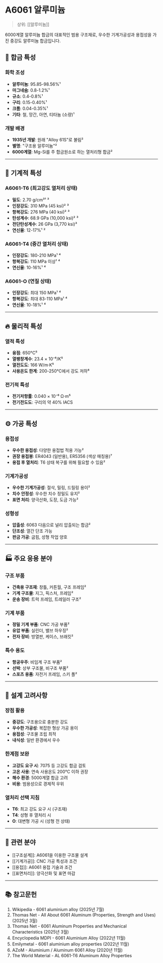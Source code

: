 # A6061 알루미늄

> 상위: [[알루미늄]]

6000계열 알루미늄 합금의 대표적인 범용 구조재로, 우수한 기계가공성과 용접성을 가진 중강도 알루미늄 합금입니다.

## 🔩 합금 특성

### 화학 조성
- **알루미늄**: 95.85-98.56%¹
- **마그네슘**: 0.8-1.2%¹
- **규소**: 0.4-0.8%¹
- **구리**: 0.15-0.40%¹
- **크롬**: 0.04-0.35%¹
- **기타**: 철, 망간, 아연, 티타늄 (소량)¹

### 개발 배경
- **1935년 개발**: 원래 "Alloy 61S"로 불림²
- **별명**: "구조용 알루미늄"²
- **6000계열**: Mg-Si를 주 합금원소로 하는 열처리형 합금²

---

## 🎯 기계적 특성

### A6061-T6 (최고강도 열처리 상태)
- **밀도**: 2.70 g/cm³¹ ³
- **인장강도**: 310 MPa (45 ksi)² ³
- **항복강도**: 276 MPa (40 ksi)² ³
- **탄성계수**: 68.9 GPa (10,000 ksi)² ³
- **전단탄성계수**: 26 GPa (3,770 ksi)³
- **연신율**: 12-17%¹ ²

### A6061-T4 (중간 열처리 상태)
- **인장강도**: 180-210 MPa¹ ⁴
- **항복강도**: 110 MPa 이상¹ ⁴
- **연신율**: 10-16%¹ ⁴

### A6061-O (연질 상태)
- **인장강도**: 최대 150 MPa¹ ⁴
- **항복강도**: 최대 83-110 MPa¹ ⁴
- **연신율**: 10-18%¹ ⁴

---

## 🔥 물리적 특성

### 열적 특성
- **융점**: 650°C⁵
- **열팽창계수**: 23.4 × 10⁻⁶/K⁵
- **열전도도**: 166 W/m·K⁵
- **사용온도 한계**: 200-250°C에서 강도 저하⁶

### 전기적 특성
- **전기저항률**: 0.040 × 10⁻⁶ Ω·m⁵
- **전기전도도**: 구리의 약 40% IACS

---

## ⚙️ 가공 특성

### 용접성
- **우수한 용접성**: 다양한 용접법 적용 가능²
- **권장 용접봉**: ER4043 (일반용), ER5356 (색상 매칭용)⁷
- **용접 후 열처리**: T6 상태 복구를 위해 필요할 수 있음²

### 기계가공성
- **우수한 기계가공성**: 절삭, 밀링, 드릴링 용이²
- **치수 안정성**: 우수한 치수 정밀도 유지²
- **표면 처리**: 양극산화, 도장, 도금 가능²

### 성형성
- **압출성**: 6063 다음으로 널리 압출되는 합금²
- **단조성**: 열간 단조 가능
- **판금 가공**: 굽힘, 성형 작업 양호

---

## 🏭 주요 응용 분야

### 구조 부품
- **건축용 구조재**: 창틀, 커튼월, 구조 프레임²
- **기계 구조물**: 지그, 픽스처, 프레임²
- **운송 장비**: 트럭 프레임, 트레일러 구조²

### 기계 부품
- **정밀 기계 부품**: CNC 가공 부품²
- **유압 부품**: 실린더, 밸브 하우징²
- **전자 장비**: 방열판, 케이스, 브래킷²

### 특수 용도
- **항공우주**: 비임계 구조 부품²
- **선박**: 상부 구조물, 비구조 부품²
- **스포츠 용품**: 자전거 프레임, 스키 폴²

---

## 🎯 설계 고려사항

### 장점 활용
- **중강도**: 구조용으로 충분한 강도
- **우수한 가공성**: 복잡한 형상 가공 용이
- **용접성**: 구조물 조립 최적
- **내식성**: 일반 환경에서 우수

### 한계점 보완
- **고강도 요구 시**: 7075 등 고강도 합금 검토
- **고온 사용**: 연속 사용온도 200°C 이하 권장
- **해수 환경**: 5000계열 합금 고려
- **비용**: 범용성으로 경제적 우위

### 열처리 선택 지침
- **T6**: 최고 강도 요구 시 (구조재)
- **T4**: 성형 후 열처리 시
- **O**: 대변형 가공 시 (성형 전 상태)

---

## 🔗 관련 분야
- [[구조설계]]: A6061을 이용한 구조물 설계
- [[기계가공]]: CNC 가공 특성과 조건
- [[용접]]: A6061 용접 기술과 조건
- [[표면처리]]: 양극산화 및 표면 마감

---

## 📚 참고문헌
1. Wikipedia - 6061 aluminium alloy (2025년 7월)
2. Thomas Net - All About 6061 Aluminum (Properties, Strength and Uses) (2025년 3월)  
3. Thomas Net - 6061 Aluminum Properties and Mechanical Characteristics (2025년 3월)
4. Encyclopedia MDPI - 6061 Aluminium Alloy (2022년 11월)
5. Emilymetal - 6061 aluminium alloy properties (2022년 11월)
6. AZoM - Aluminium / Aluminum 6061 Alloy (2020년 11월)
7. The World Material - AL 6061-T6 Aluminum Alloy Properties